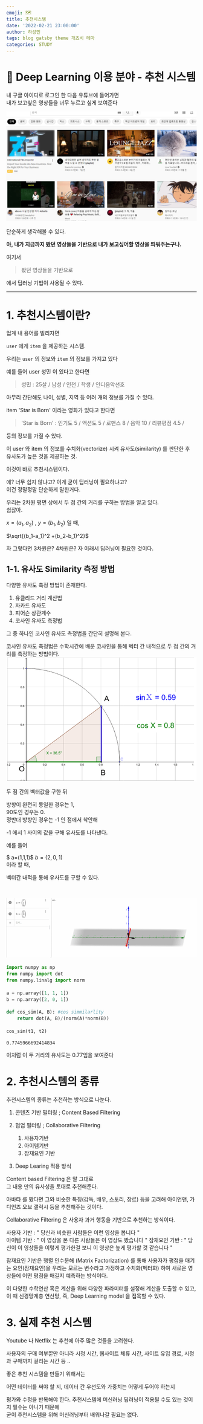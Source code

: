 ```yaml
---
emoji: 🗺
title: 추천시스템
date: '2022-02-21 23:00:00'
author: 하성민
tags: blog gatsby theme 개츠비 테마
categories: STUDY
---
```


#  🤴 Deep Learning 이용 분야  - 추천 시스템

내 구글 아이디로 로그인 한 다음 유튜브에 들어가면  
내가 보고싶은 영상들을 너무 누르고 싶게 보여준다

![youtube.PNG](youtube.PNG)

단순하게 생각해볼 수 있다.

**아, 내가 지금까지 봤던 영상들을 기반으로 내가 보고싶어할 영상을 띄워주는구나.**

여기서

> 봤던 영상들을 기반으로

에서 딥러닝 기법이 사용될 수 있다. 

---

# 1. 추천시스템이란?

업계 내 용어를 빌리자면  

`user` 에게 `item` 을 제공하는 시스템.


우리는 `user` 의 정보와  `item` 의 정보를 가지고 있다

예를 들어 user 성민 이 있다고 한다면

> 성민 : 25살 / 남성 / 인천 / 학생 / 인디음악선호  

아무리 간단해도 나이, 성별, 지역 등 여러 개의 정보를 가질 수 있다.

item 'Star is Born' 이라는 영화가 있다고 한다면

> 'Star is Born' : 인기도 5 / 액션도 5 / 로맨스 8 / 음악 10 / 리뷰평점  4.5 /

등의 정보를 가질 수 있다.

이 user 와 item 의 정보를 수치화(vectorize) 시켜 유사도(similarity) 를 판단한 후  
유사도가 높은 것을 제공하는 것.

이것이 바로 추천시스템이다.

에? 너무 쉽지 않냐고? 이게 굳이 딥러닝이 필요하냐고?  
이건 정말정말 단순하게 말한거다.

우리는 2차원 평면 상에서 두 점 간의 거리를 구하는 방법을 알고 있다.  
쉽잖아. 

$x = (a_1,a_2)$ ,  $y = (b_1,b_2)$
일 때,

$\sqrt{(b_1-a_1)^2 +(b_2-b_1)^2}$

자 그렇다면 3차원은? 4차원은?
자 이래서 딥러닝이 필요한 것이다.


## 1-1. 유사도 Similarity 측정 방법

다양한 유사도 측정 방법이 존재한다.

1. 유클리드 거리 계산법
2. 자카드 유사도
3. 피어슨 상관계수 
4. 코사인 유사도 측정법

그 중 하나인 코사인 유사도 측정법을 간단히 설명해 본다.

코사인 유사도 측정법은 수학시간에 배운 코사인을 통해 
벡터 간 내적으로 두 점 간의 거리를 측정하는 방법이다.
![cos.PNG](cos.PNG)


두 점 간의 벡터값을 구한 뒤 

방향이 완전히 동일한 경우는 1,  
90도인 경우는 0.  
정반대 방향인 경우는 -1 인 점에서 착안해 

-1 에서 1 사이의 값을 구해 유사도를 나타낸다.

예를 들어

$ a=(1,1,1)$ $b=(2,0,1)$  
이라 할 때,

벡터간 내적을 통해 유사도를 구할 수 있다.

<img scr="./similarity.PNG"></img>

![similarity.gif](similarity.gif)






```python
import numpy as np
from numpy import dot
from numpy.linalg import norm

a = np.array([1, 1, 1])
b = np.array([2, 0, 1])

def cos_sim(A, B): #cos simmilarlity
    return dot(A, B)/(norm(A)*norm(B))

cos_sim(t1, t2)
```




    0.7745966692414834



이처럼 이 두 거리의 유사도는 0.77임을 보여준다

# 2. 추천시스템의 종류

추천시스템의 종류는 추천하는 방식으로 나눈다.

1. 콘텐츠 기반 필터링 ; Content Based Filtering
2. 협업 필터링 ; Collaborative Filtering
    1. 사용자기반
    2. 아이템기반
    3. 잠재요인 기반
 
3. Deep Learing 적용 방식

Content based Filtering 은 말 그대로  
그 내용 만의 유사성을 토대로 추천해준다.

아바타 를 봤다면 그와 비슷한 특징(감독, 배우, 스토리, 장르) 등을 고려해
아이언맨, 가디언즈 오브 갤럭시 등을 추천해주는 것이다.

Collaborative Filtering 은 사용자 과거 행동을 기반으로 추천하는 방식이다.  

사용자 기반 : " 당신과 비슷한 사람들은 이런 영상을 봅니다  "  
아이템 기반 : " 이 영상을 본 다른 사람들은 이 영상도 봤습니다 "
잠재요인 기반 : " 당신이 이 영상들을 이렇게 평가한걸 보니 이 영상은 높게 평가할 것 같습니다 "

잠재요인 기반은 행렬 인수분해 (Matrix Factorization) 를 통해 사용자가 평점을 매기는 요인(잠재요인)을 우리는 모르는 변수라고 가정하고 수치화(벡터화) 하여 새로운 영상들에 어떤 평점을 매길지 예측하는 방식이다.

이 다양한 수학연산 혹은 계산을 위해 다양한 파라미터를 설정해 계산을 도출할 수 있고,  
이 때 신경망게층 연산망, 즉, Deep Learning model 을 접목할 수 있다.

# 3. 실제 추천 시스템

Youtube 나 Netflix 는 추천에 아주 많은 것들을 고려한다.

사용자의 구매 여부뿐만 아니라
시청 시간, 웹사이트 체류 시간, 사이트 유입 경로, 시청과 구매까지 걸리는 시간 등 ..

좋은 추천 시스템을 만들기 위해서는  

어떤 데이터를 써야 할 지, 
데이터 간 우선도와 가중치는 어떻게 두어야 하는지 

평가와 수정을 반복해야 한다.
추천시스템에 머신러닝 딥러닝이 적용될 수도 있는 것이지 필수는 아니기 때문에  
굳이 추천시스템을 위해 머신러닝부터 배워나갈 필요는 없다.


```toc

```